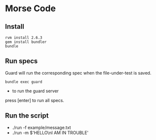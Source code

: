 # Morse Code

## Install

```
rvm install 2.6.3
gem install bundler
bundle
```

## Run specs

Guard will run the corresponding spec when the file-under-test is saved.

`bundle exec guard`
- to run the guard server

press [enter] to run all specs.

## Run the script

- ./run -f example/message.txt
- ./run -m $'HELLO\nI AM IN TROUBLE'
